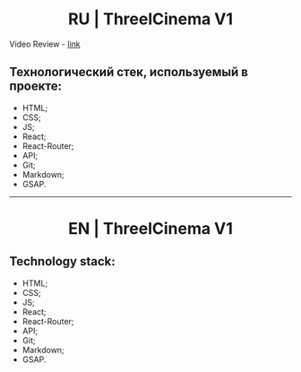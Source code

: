 <h1 align="center">RU | ThreelCinema V1</h1>

Video Review - [link](https://youtu.be/MeqkIWqZms8)

<h2>Технологический стек, используемый в проекте:</h2>

- HTML;
- CSS;
- JS;
- React;
- React-Router;
- API;
- Git;
- Markdown;
- GSAP.

<hr/>

<h1 align="center">EN | ThreelCinema V1</h1>

<h2>Technology stack:</h2>

- HTML;
- CSS;
- JS;
- React;
- React-Router;
- API;
- Git;
- Markdown;
- GSAP.
